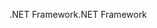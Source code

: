 <span data-ttu-id="ff757-101">.NET Framework</span><span class="sxs-lookup"><span data-stu-id="ff757-101">.NET Framework</span></span>